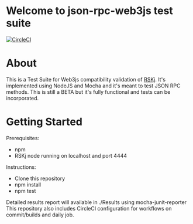 # Welcome to json-rpc-web3js test suite

[![CircleCI](https://circleci.com/gh/rsksmart/json-rpc-web3js/tree/master.svg?style=svg)](https://circleci.com/gh/rsksmart/json-rpc-web3js/tree/master)

# About

This is a Test Suite for Web3js compatibility validation of [RSKj](https://github.com/rsksmart/rskj).
It's implemented using NodeJS and Mocha and it's meant to test JSON RPC methods.
This is still a BETA but it's fully functional and tests can be incorporated.

# Getting Started

Prerequisites:
- npm
- RSKj node running on localhost and port 4444

Instructions:
- Clone this repository
- npm install
- npm test

Detailed results report will available in ./Results using mocha-junit-reporter
This repository also includes CircleCI configuration for workflows on commit/builds and daily job.
